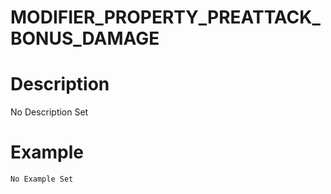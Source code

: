 # MODIFIER_PROPERTY_PREATTACK_BONUS_DAMAGE
# Description
No Description Set
# Example
```No Example Set```